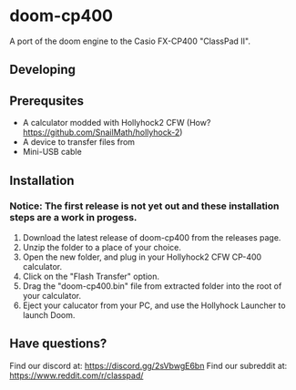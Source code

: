 # doom-cp400
A port of the doom engine to the Casio FX-CP400 "ClassPad II". 

## Developing



## Prerequsites
- A calculator modded with Hollyhock2 CFW (How? https://github.com/SnailMath/hollyhock-2)
- A device to transfer files from
- Mini-USB cable




## Installation
### Notice: The first release is not yet out and these installation steps are a work in progess.

1. Download the latest release of doom-cp400 from the releases page.
2. Unzip the folder to a place of your choice.
3. Open the new folder, and plug in your Hollyhock2 CFW CP-400 calculator.
4. Click on the "Flash Transfer" option.
5. Drag the "doom-cp400.bin" file from extracted folder into the root of your calculator.
6. Eject your calucator from your PC, and use the Hollyhock Launcher to launch Doom.





## Have questions?

Find our discord at: https://discord.gg/2sVbwgE6bn
Find our subreddit at: https://www.reddit.com/r/classpad/
